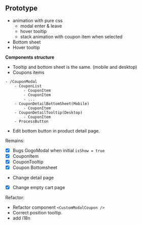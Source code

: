 

## Prototype

- animation with pure css
	- modal enter & leave
	- hover tooltip
	- stack animation with coupon item when selected
- Bottom sheet
- Hover tooltip



**Components structure**
- Tooltip and bottom sheet is the same. (mobile and desktop)
- Coupons items


```dirtree
- /CouponModal
	- CouponList
		- CouponItem
		- CouponItem
		- ...
	- CouponDetailBottomSheet(Mobile)
		- CouponItem
	- CouponDetailTooltip(Desktop)
		- CouponItem
	- ProcessButton
```


- Edit bottom button in product detail page.

Remains:
- [x] Bugs GogoModal when initial `isShow = true`
- [x] CouponItem
- [x] CouponTooltip
- [x] Coupon Bottomsheet

- Change detail page
- [x] Change empty cart page


Refactor:
- Refactor component `<CustomModalCoupon />`
- Correct position tooltip.
- add i18n

